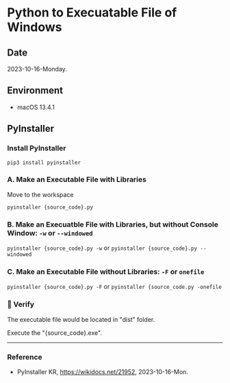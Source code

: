 # Python to Execuatable File of Windows

## Date

2023-10-16-Monday.

## Environment

* macOS 13.4.1

## PyInstaller

### Install PyInstaller

`pip3 install pyinstaller`

### A. Make an Executable File with Libraries

Move to the workspace

`pyinstaller {source_code}.py`

### B. Make an Execuatble File with Libraries, but without Console Window: `-w` or `--windowed`

`pyinstaller {source_code}.py -w` or `pyinstaller {source_code}.py --windowed`

### C. Make an Executable File without Libraries: `-F` or `onefile`

`pyinstaller {source_code}.py -F` or `pyinstaller {source_code.py -onefile`

### :tada: Verify

The executable file would be located in "dist" folder.

Execute the "{source_code}.exe".

---

### Reference
- PyInstaller KR, https://wikidocs.net/21952, 2023-10-16-Mon.
